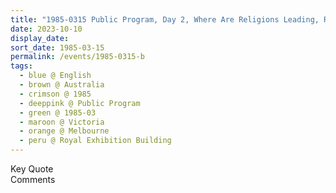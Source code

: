 ```yaml
---
title: "1985-0315 Public Program, Day 2, Where Are Religions Leading, Royal Exhibition Building, Carlton Gardens, 9 Nicholson Street, Melbourne, Victoria, Australia"
date: 2023-10-10
display_date: 
sort_date: 1985-03-15
permalink: /events/1985-0315-b
tags:
  - blue @ English
  - brown @ Australia
  - crimson @ 1985
  - deeppink @ Public Program
  - green @ 1985-03
  - maroon @ Victoria
  - orange @ Melbourne
  - peru @ Royal Exhibition Building
---
```


<wave-list>
  <list-title color="green" width="75">Key Quote</list-title>
  <list-item color="BlanchedAlmond"  width="200"></list-item>
  <list-item color="Lavender"></list-item>
  <list-item color="BlanchedAlmond"></list-item>
</wave-list>

<br>

<wave-list>
  <list-title color="green" width="75">Comments</list-title>
  <list-item color="BlanchedAlmond"  width="200"></list-item>
  <list-item color="Lavender"></list-item>
  <list-item color="BlanchedAlmond"></list-item>
</wave-list>
